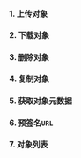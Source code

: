 #### 1. 上传对象

#### 2. 下载对象

#### 3. 删除对象

#### 4. 复制对象

#### 5. 获取对象元数据

#### 6. 预签名`URL`

#### 7. 对象列表

